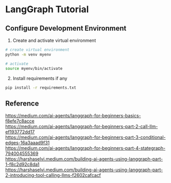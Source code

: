 # LangGraph Tutorial

## Configure Development Environment
1. Create and activate virtual environment
```bash
# create virtual environment
python -m venv myenv

# activate
source myenv/bin/activate
```

2. Install requirements if any
```bash
pip install -r requirements.txt
```

## Reference
https://medium.com/ai-agents/langgraph-for-beginners-basics-f8efe7c8acce <br>
https://medium.com/ai-agents/langgraph-for-beginners-part-2-call-llm-ef193772dd17 <br>
https://medium.com/ai-agents/langgraph-for-beginners-part-3-conditional-edges-16a3aaad9f31 <br>
https://medium.com/ai-agents/langgraph-for-beginners-part-4-stategraph-794004555369 <br>
https://harshaselvi.medium.com/building-ai-agents-using-langgraph-part-1-f8c2d92c8da1 <br>
https://harshaselvi.medium.com/building-ai-agents-using-langgraph-part-2-introducing-tool-calling-llms-f2602cafcacf<br>